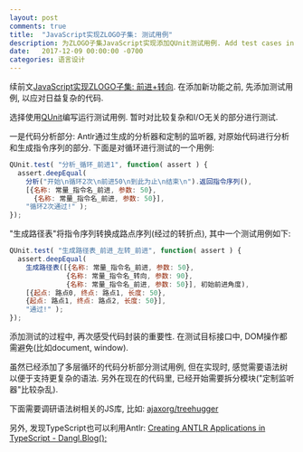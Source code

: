 ```yaml
---
layout: post
comments: true
title:  "JavaScript实现ZLOGO子集: 测试用例"
description: 为ZLOGO子集JavaScript实现添加QUnit测试用例. Add test cases in QUnit for subset of ZLOGO in JavaScript
date:   2017-12-09 00:00:00 -0700
categories: 语言设计
---
```


续前文[JavaScript实现ZLOGO子集: 前进+转向](https://zhuanlan.zhihu.com/p/31748014). 在添加新功能之前, 先添加测试用例, 以应对日益复杂的代码.

选择使用[QUnit](http://qunitjs.com/)编写运行测试用例. 暂时对比较复杂和I/O无关的部分进行测试.

一是代码分析部分: Antlr通过生成的分析器和定制的监听器, 对原始代码进行分析和生成指令序列的部分. 下面是对循环进行测试的一个用例:
```javascript
QUnit.test( "分析_循环_前进1", function( assert ) {
  assert.deepEqual(
    分析("开始\n循环2次\n前进50\n到此为止\n结束\n").返回指令序列(),
    [{名称: 常量_指令名_前进, 参数: 50},
      {名称: 常量_指令名_前进, 参数: 50}],
    "循环2次通过!" );
});
```
"生成路径表"将指令序列转换成路点序列(经过的转折点), 其中一个测试用例如下:
```javascript
QUnit.test( "生成路径表_前进_左转_前进", function( assert ) {
  assert.deepEqual(
    生成路径表([{名称: 常量_指令名_前进, 参数: 50},
              {名称: 常量_指令名_转向, 参数: 90},
              {名称: 常量_指令名_前进, 参数: 50}], 初始前进角度),
    [{起点: 路点0, 终点: 路点1, 长度: 50},
    {起点: 路点1, 终点: 路点2, 长度: 50}],
    "通过!" );
});
```
添加测试的过程中, 再次感受代码封装的重要性. 在测试目标接口中, DOM操作都需避免(比如document, window).

虽然已经添加了多层循环的代码分析部分测试用例, 但在实现时, 感觉需要语法树以便于支持更复杂的语法. 另外在现在的代码里, 已经开始需要拆分模块("定制监听器"比较杂乱).

下面需要调研语法树相关的JS库, 比如: [ajaxorg/treehugger](https://github.com/ajaxorg/treehugger)

另外, 发现TypeScript也可以利用Antlr: [Creating ANTLR Applications in TypeScript - Dangl.Blog();](https://blog.dangl.me/archive/creating-antlr-applications-in-typescript/)